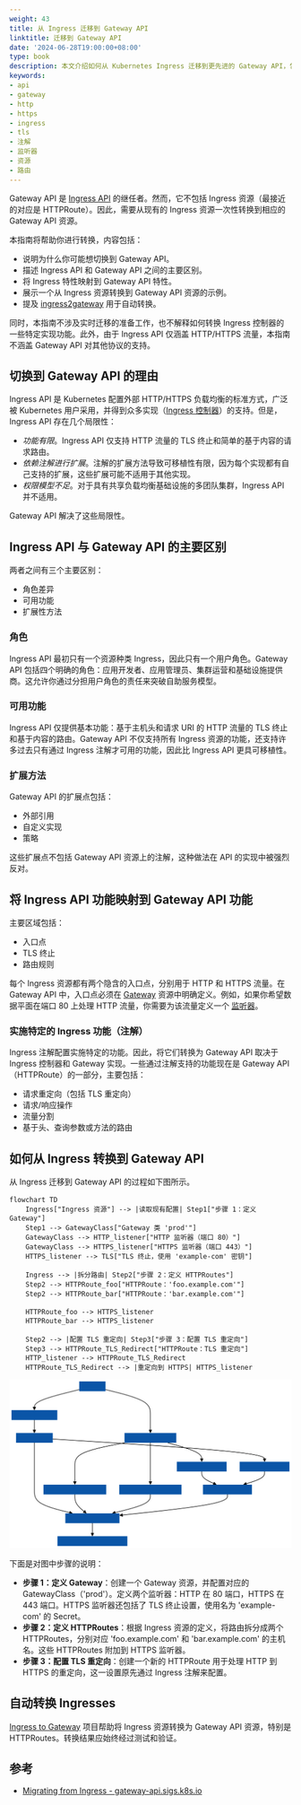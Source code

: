 ```yaml
---
weight: 43
title: 从 Ingress 迁移到 Gateway API
linktitle: 迁移到 Gateway API
date: '2024-06-28T19:00:00+08:00'
type: book
description: 本文介绍如何从 Kubernetes Ingress 迁移到更先进的 Gateway API，包括步骤说明。
keywords:
- api
- gateway
- http
- https
- ingress
- tls
- 注解
- 监听器
- 资源
- 路由
---
```

Gateway API 是 [Ingress API](../ingress/) 的继任者。然而，它不包括 Ingress 资源（最接近的对应是 HTTPRoute）。因此，需要从现有的 Ingress 资源一次性转换到相应的 Gateway API 资源。

本指南将帮助你进行转换，内容包括：

- 说明为什么你可能想切换到 Gateway API。
- 描述 Ingress API 和 Gateway API 之间的主要区别。
- 将 Ingress 特性映射到 Gateway API 特性。
- 展示一个从 Ingress 资源转换到 Gateway API 资源的示例。
- 提及 [ingress2gateway](https://github.com/kubernetes-sigs/ingress2gateway) 用于自动转换。

同时，本指南不涉及实时迁移的准备工作，也不解释如何转换 Ingress 控制器的一些特定实现功能。此外，由于 Ingress API 仅涵盖 HTTP/HTTPS 流量，本指南不涵盖 Gateway API 对其他协议的支持。

## 切换到 Gateway API 的理由

Ingress API 是 Kubernetes 配置外部 HTTP/HTTPS 负载均衡的标准方式，广泛被 Kubernetes 用户采用，并得到众多实现（[Ingress 控制器](../../controllers/ingress-controller/)）的支持。但是，Ingress API 存在几个局限性：

- *功能有限*。Ingress API 仅支持 HTTP 流量的 TLS 终止和简单的基于内容的请求路由。
- *依赖注解进行扩展*。注解的扩展方法导致可移植性有限，因为每个实现都有自己支持的扩展，这些扩展可能不适用于其他实现。
- *权限模型不足*。对于具有共享负载均衡基础设施的多团队集群，Ingress API 并不适用。

Gateway API 解决了这些局限性。

## Ingress API 与 Gateway API 的主要区别

两者之间有三个主要区别：

- 角色差异
- 可用功能
- 扩展性方法

### 角色

Ingress API 最初只有一个资源种类 Ingress，因此只有一个用户角色。Gateway API 包括四个明确的角色：应用开发者、应用管理员、集群运营和基础设施提供商。这允许你通过分担用户角色的责任来突破自助服务模型。

### 可用功能

Ingress API 仅提供基本功能：基于主机头和请求 URI 的 HTTP 流量的 TLS 终止和基于内容的路由。Gateway API 不仅支持所有 Ingress 资源的功能，还支持许多过去只有通过 Ingress 注解才可用的功能，因此比 Ingress API 更具可移植性。

### 扩展方法

Gateway API 的扩展点包括：

- 外部引用
- 自定义实现
- 策略

这些扩展点不包括 Gateway API 资源上的注解，这种做法在 API 的实现中被强烈反对。

## 将 Ingress API 功能映射到 Gateway API 功能

主要区域包括：

- 入口点
- TLS 终止
- 路由规则

每个 Ingress 资源都有两个隐含的入口点，分别用于 HTTP 和 HTTPS 流量。在 Gateway API 中，入口点必须在 [Gateway](https://gateway-api.sigs.k8s.io/api-types/gateway/) 资源中明确定义。例如，如果你希望数据平面在端口 80 上处理 HTTP 流量，你需要为该流量定义一个 [监听器](https://gateway-api.sigs.k8s.io/reference/spec/#gateway.networking.k8s.io/v1.Listener)。

### 实施特定的 Ingress 功能（注解）

Ingress 注解配置实施特定的功能。因此，将它们转换为 Gateway API 取决于 Ingress 控制器和 Gateway 实现。一些通过注解支持的功能现在是 Gateway API（HTTPRoute）的一部分，主要包括：

- 请求重定向（包括 TLS 重定向）
- 请求/响应操作
- 流量分割
- 基于头、查询参数或方法的路由

## 如何从 Ingress 转换到 Gateway API

从 Ingress 迁移到 Gateway API 的过程如下图所示。

```mermaid "从 Ingress 迁移到 Gateway API 的步骤"
flowchart TD
    Ingress["Ingress 资源"] --> |读取现有配置| Step1["步骤 1：定义 Gateway"]
    Step1 --> GatewayClass["Gateway 类 'prod'"]
    GatewayClass --> HTTP_listener["HTTP 监听器（端口 80）"]
    GatewayClass --> HTTPS_listener["HTTPS 监听器（端口 443）"]
    HTTPS_listener --> TLS["TLS 终止，使用 'example-com' 密钥"]
    
    Ingress --> |拆分路由| Step2["步骤 2：定义 HTTPRoutes"]
    Step2 --> HTTPRoute_foo["HTTPRoute：'foo.example.com'"]
    Step2 --> HTTPRoute_bar["HTTPRoute：'bar.example.com'"]

    HTTPRoute_foo --> HTTPS_listener
    HTTPRoute_bar --> HTTPS_listener

    Step2 --> |配置 TLS 重定向| Step3["步骤 3：配置 TLS 重定向"]
    Step3 --> HTTPRoute_TLS_Redirect["HTTPRoute：TLS 重定向"]
    HTTP_listener --> HTTPRoute_TLS_Redirect
    HTTPRoute_TLS_Redirect --> |重定向到 HTTPS| HTTPS_listener
```

![从 Ingress 迁移到 Gateway API 的步骤](4b2fe8abad28e57ebbd8900b2298d42a.svg)

下面是对图中步骤的说明：

- **步骤 1：定义 Gateway**：创建一个 Gateway 资源，并配置对应的 GatewayClass（'prod'）。定义两个监听器：HTTP 在 80 端口，HTTPS 在 443 端口。HTTPS 监听器还包括了 TLS 终止设置，使用名为 'example-com' 的 Secret。
- **步骤 2：定义 HTTPRoutes**：根据 Ingress 资源的定义，将路由拆分成两个 HTTPRoutes，分别对应 'foo.example.com' 和 'bar.example.com' 的主机名。这些 HTTPRoutes 附加到 HTTPS 监听器。
- **步骤 3：配置 TLS 重定向**：创建一个新的 HTTPRoute 用于处理 HTTP 到 HTTPS 的重定向，这一设置原先通过 Ingress 注解来配置。

## 自动转换 Ingresses

[Ingress to Gateway](https://github.com/kubernetes-sigs/ingress2gateway) 项目帮助将 Ingress 资源转换为 Gateway API 资源，特别是 HTTPRoutes。转换结果应始终经过测试和验证。

## 参考

- [Migrating from Ingress - gateway-api.sigs.k8s.io](https://gateway-api.sigs.k8s.io/guides/migrating-from-ingress/)
